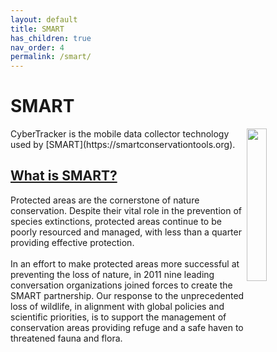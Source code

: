 ```yaml
---
layout: default
title: SMART
has_children: true
nav_order: 4
permalink: /smart/
---
```

# SMART

<img src="{{ site.baseurl }}/assets/smart/logo.svg" align="right" class="inline" style="width:25%;"/>
CyberTracker is the mobile data collector technology used by [SMART](https://smartconservationtools.org).

## [What is SMART?](https://smartconservationtools.org/About/About-us)
Protected areas are the cornerstone of nature conservation. Despite their vital role in the prevention of species extinctions, protected areas continue to be poorly resourced and managed, with less than a quarter providing effective protection.
<br/><br/>
In an effort to make protected areas more successful at preventing the loss of nature, in 2011 nine leading conversation organizations joined forces to create the SMART partnership. Our response to the unprecedented loss of wildlife, in alignment with global policies and scientific priorities, is to support the management of conservation areas providing refuge and a safe haven to threatened fauna and flora. 
  